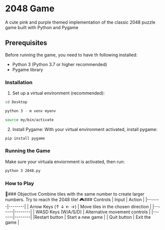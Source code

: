 # 2048 Game 
A cute pink and purple themed implementation of the classic 2048 puzzle game built with Python and Pygame 

## Prerequisites 
Before running the game, you need to have th following installed: 
- Python 3 (Python 3.7 or higher recommended)
- Pygame library

### Installation 
1. Set up a virtual environment (recommended):
```bash
cd Desktop

python 3 - m venv myenv

source my/bin/activate 
```
2. Install Pygame:
   With your virtual environment activated, install pygame:
```bash
pip install pygame
```
### Running the Game 
Make sure your virtuala enviornment is activated, then run: 
```bash
python 3 2048.py
```
### How to Play 
🎯### Objective
Combine tiles with the same number to create larger numbers. Try to reach the 2048 tile! 
🎮### Controls
| Input | Action |
|-------|--------|
| Arrow Keys  (↑ ↓ ← →) | Move tiles in the chosen direction |
|-------|--------|
| WASD Keys (W/A/S/D) | Alternative movement controls |
|-------|--------|
|Restart button | Start a new game |
| Quit button | Exit the game | 
   
